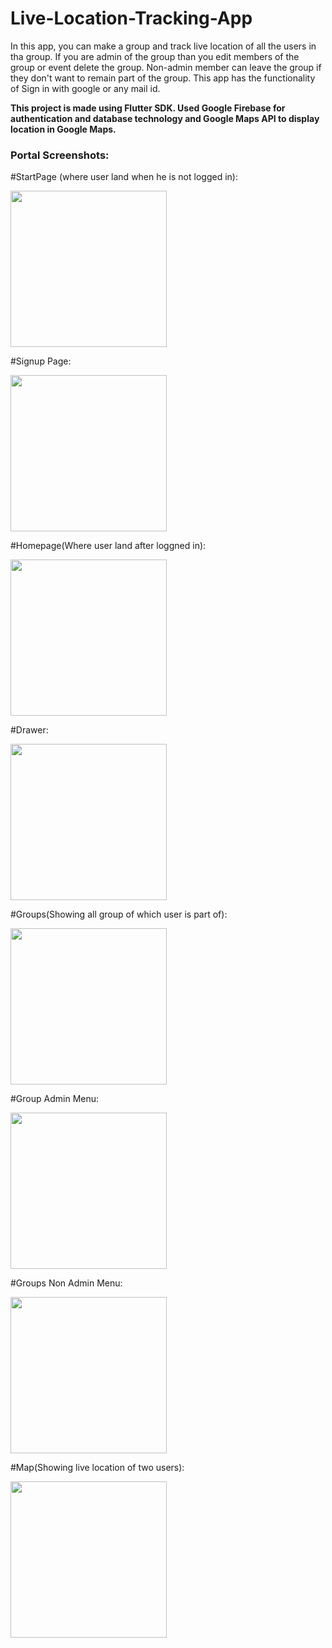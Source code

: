 # Live-Location-Tracking-App

In this app, you can make a group and track live location of all the users in tha group. If you are admin of the group than you edit members of the group or event delete the group. Non-admin member can leave the group if they don't want to remain part of the group. This app has the functionality of Sign in with google or any mail id.


**This project is made using Flutter SDK. Used Google Firebase for authentication and database technology and Google Maps API to display location in Google Maps.**


### Portal Screenshots:

#StartPage (where user land when he is not logged in):

<img src="media/Start.jpg" width="250">

#Signup Page:

<img src="media/Register.jpg" width="250">

#Homepage(Where user land after loggned in):

<img src="media/Homepage.jpg" width="250">

#Drawer:

<img src="media/Drawer.jpg" width="250">

#Groups(Showing all group of which user is part of):

<img src="media/Groups.jpg" width="250">

#Group Admin Menu:

<img src="media/Groups_Admin_Menu.jpg" width="250">

#Groups Non Admin Menu:

<img src="media/Groups_NonAdmin_Menu.jpg" width="250">

#Map(Showing live location of two users):

<img src="media/Map.jpg" width="250">
